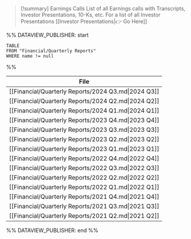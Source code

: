 
>[!summary] Earnings Calls
>List of all Earnings calls with Transcripts, Investor Presentations, 10-Ks, etc. 
>For a list of all Investor Presentations [[Investor Presentations|👉 Go Here]]

%% DATAVIEW_PUBLISHER: start
```
TABLE
FROM "Financial/Quarterly Reports"
WHERE name != null
```
%%

| File                                                |
| --------------------------------------------------- |
| [[Financial/Quarterly Reports/2024 Q3.md\|2024 Q3]] |
| [[Financial/Quarterly Reports/2024 Q2.md\|2024 Q2]] |
| [[Financial/Quarterly Reports/2024 Q1.md\|2024 Q1]] |
| [[Financial/Quarterly Reports/2023 Q4.md\|2023 Q4]] |
| [[Financial/Quarterly Reports/2023 Q3.md\|2023 Q3]] |
| [[Financial/Quarterly Reports/2023 Q2.md\|2023 Q2]] |
| [[Financial/Quarterly Reports/2023 Q1.md\|2023 Q1]] |
| [[Financial/Quarterly Reports/2022 Q4.md\|2022 Q4]] |
| [[Financial/Quarterly Reports/2022 Q3.md\|2022 Q3]] |
| [[Financial/Quarterly Reports/2022 Q2.md\|2022 Q2]] |
| [[Financial/Quarterly Reports/2022 Q1.md\|2022 Q1]] |
| [[Financial/Quarterly Reports/2021 Q4.md\|2021 Q4]] |
| [[Financial/Quarterly Reports/2021 Q3.md\|2021 Q3]] |
| [[Financial/Quarterly Reports/2021 Q2.md\|2021 Q2]] |

%% DATAVIEW_PUBLISHER: end %%

